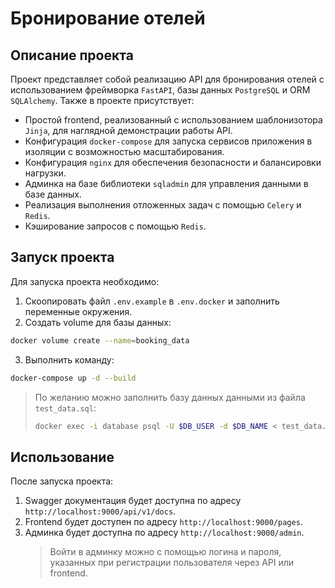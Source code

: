 # Бронирование отелей

## Описание проекта
Проект представляет собой реализацию АPI для бронирования отелей с использованием фреймворка `FastAPI`, базы данных `PostgreSQL` и ORM `SQLAlchemy`.
Также в проекте присутствует:

* Простой frontend, реализованный с использованием шаблонизотора `Jinja`, для наглядной демонстрации работы API.
* Конфигурация `docker-compose` для запуска сервисов приложения в изоляции с возможностью масштабирования.
* Конфигурация `nginx` для обеспечения безопасности и балансировки нагрузки.
* Админка на базе библиотеки `sqladmin` для управления данными в базе данных.
* Реализация выполнения отложенных задач с помощью `Celery` и `Redis`.
* Кэширование запросов с помощью `Redis`.

## Запуск проекта
Для запуска проекта необходимо:

1. Скоопировать файл `.env.example` в `.env.docker` и заполнить переменные окружения.
2. Создать volume для базы данных:
```bash
docker volume create --name=booking_data
```
3. Выполнить команду:
```bash
docker-compose up -d --build
```
> По желанию можно заполнить базу данных данными из файла `test_data.sql`:
> ```bash
> docker exec -i database psql -U $DB_USER -d $DB_NAME < test_data.sql
> 

## Использование

После запуска проекта:
1. Swagger документация будет доступна по адресу `http://localhost:9000/api/v1/docs`.
2. Frontend будет доступен по адресу `http://localhost:9000/pages`.
3. Админка будет доступна по адресу `http://localhost:9000/admin`.
   > Войти в админку можно с помощью логина и пароля, указанных при регистрации пользователя через API или frontend.



